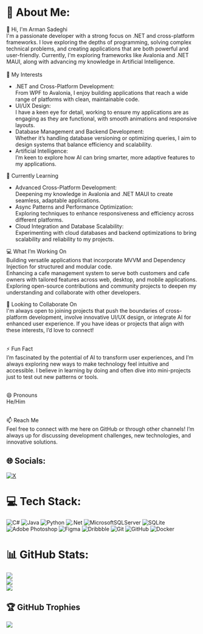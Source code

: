 # 💫 About Me:
👋 Hi, I'm Arman Sadeghi<br>
I'm a passionate developer with a strong focus on .NET and cross-platform frameworks. I love exploring the depths of programming, solving complex technical problems, and creating applications that are both powerful and user-friendly. Currently, I'm exploring frameworks like Avalonia and .NET MAUI, along with advancing my knowledge in Artificial Intelligence.<br><br>
👀 My Interests<br>
-  .NET and Cross-Platform Development:<br>
  From WPF to Avalonia, I enjoy building applications that reach a wide range of platforms with clean, maintainable code.<br>
-  UI/UX Design:<br>
  I have a keen eye for detail, working to ensure my applications are as engaging as they are functional, with smooth animations and responsive layouts.<br>
-  Database Management and Backend Development:<br>
  Whether it’s handling database versioning or optimizing queries, I aim to design systems that balance efficiency and scalability.<br>
-  Artificial Intelligence:<br>
  I’m keen to explore how AI can bring smarter, more adaptive features to my applications.<br>

🌱 Currently Learning<br>
-  Advanced Cross-Platform Development:<br>
   Deepening my knowledge in Avalonia and .NET MAUI to create seamless, adaptable applications.<br>
-  Async Patterns and Performance Optimization:<br>
   Exploring techniques to enhance responsiveness and efficiency across different platforms.<br>
-  Cloud Integration and Database Scalability:<br>
   Experimenting with cloud databases and backend optimizations to bring scalability and reliability to my projects.<br>


💻 What I’m Working On<br>
Building versatile applications that incorporate MVVM and Dependency Injection for structured and modular code.<br>
Enhancing a cafe management system to serve both customers and cafe owners with tailored features across web, desktop, and mobile applications.<br>
Exploring open-source contributions and community projects to deepen my understanding and collaborate with other developers.<br>

💞️ Looking to Collaborate On<br>
I'm always open to joining projects that push the boundaries of cross-platform development, involve innovative UI/UX design, or integrate AI for enhanced user experience. If you have ideas or projects that align with these interests, I’d love to connect!<br><br>

⚡ Fun Fact<br>
I’m fascinated by the potential of AI to transform user experiences, and I’m always exploring new ways to make technology feel intuitive and accessible. I believe in learning by doing and often dive into mini-projects just to test out new patterns or tools.<br><br>

😄 Pronouns<br>He/Him<br><br>

📫 Reach Me<br>
Feel free to connect with me here on GitHub or through other channels! I’m always up for discussing development challenges, new technologies, and innovative solutions.


## 🌐 Socials:
[![X](https://img.shields.io/badge/X-black.svg?logo=X&logoColor=white)](https://x.com/https://x.com/_Arman_Sadeghi)

# 💻 Tech Stack:
![C#](https://img.shields.io/badge/c%23-%23239120.svg?style=for-the-badge&logo=csharp&logoColor=white) ![Java](https://img.shields.io/badge/java-%23ED8B00.svg?style=for-the-badge&logo=openjdk&logoColor=white) ![Python](https://img.shields.io/badge/python-3670A0?style=for-the-badge&logo=python&logoColor=ffdd54) ![.Net](https://img.shields.io/badge/.NET-5C2D91?style=for-the-badge&logo=.net&logoColor=white) ![MicrosoftSQLServer](https://img.shields.io/badge/Microsoft%20SQL%20Server-CC2927?style=for-the-badge&logo=microsoft%20sql%20server&logoColor=white) ![SQLite](https://img.shields.io/badge/sqlite-%2307405e.svg?style=for-the-badge&logo=sqlite&logoColor=white) ![Adobe Photoshop](https://img.shields.io/badge/adobe%20photoshop-%2331A8FF.svg?style=for-the-badge&logo=adobe%20photoshop&logoColor=white) ![Figma](https://img.shields.io/badge/figma-%23F24E1E.svg?style=for-the-badge&logo=figma&logoColor=white) ![Dribbble](https://img.shields.io/badge/Dribbble-EA4C89?style=for-the-badge&logo=dribbble&logoColor=white) ![Git](https://img.shields.io/badge/git-%23F05033.svg?style=for-the-badge&logo=git&logoColor=white) ![GitHub](https://img.shields.io/badge/github-%23121011.svg?style=for-the-badge&logo=github&logoColor=white) ![Docker](https://img.shields.io/badge/docker-%230db7ed.svg?style=for-the-badge&logo=docker&logoColor=white)
# 📊 GitHub Stats:
![](https://github-readme-stats.vercel.app/api?username=Arman-Sadeghi-2003&theme=dark&hide_border=false&include_all_commits=false&count_private=false)<br/>
![](https://github-readme-streak-stats.herokuapp.com/?user=Arman-Sadeghi-2003&theme=dark&hide_border=false)<br/>
![](https://github-readme-stats.vercel.app/api/top-langs/?username=Arman-Sadeghi-2003&theme=dark&hide_border=false&include_all_commits=false&count_private=false&layout=compact)

## 🏆 GitHub Trophies
![](https://github-profile-trophy.vercel.app/?username=Arman-Sadeghi-2003&theme=radical&no-frame=false&no-bg=true&margin-w=4)

